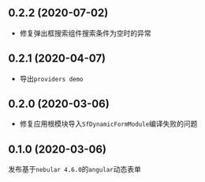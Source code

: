 <a name="0.2.2"></a>
## 0.2.2 (2020-07-02)

- 修复弹出框搜索组件搜索条件为空时的异常

<a name="0.2.1"></a>
## 0.2.1 (2020-04-07)

- 导出`providers demo`

<a name="0.2.0"></a>
## 0.2.0 (2020-03-06)

- 修复应用根模块导入`SfDynamicFormModule`编译失败的问题

<a name="0.1.0"></a>
## 0.1.0 (2020-03-06)

发布基于`nebular 4.6.0`的`angular`动态表单
